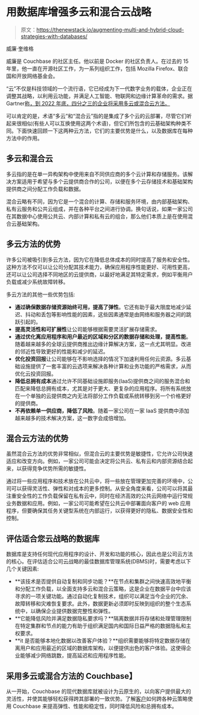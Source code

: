 # 用数据库增强多云和混合云战略

> 原文：<https://thenewstack.io/augmenting-multi-and-hybrid-cloud-strategies-with-databases/>

威廉·奎维格

威廉是 Couchbase 的社区主任。他以前是 Docker 的社区负责人。在过去的 15 年里，他一直在开源社区工作，为一系列组织工作，包括 Mozilla Firefox、联合国和开放网络基金会。

“云”不仅是科技领域的一个流行语，它已经成为下一代数字业务的载体，企业正在调整其战略，以利用云功能，并满足人工智能、物联网和边缘计算革命的需求。据 Gartner[称，到 2022 年底，四分之三的企业将采用多云或混合云方法。](https://www.gartner.com/en/conferences/emea/infrastructure-operations-cloud-germany/featured-topics/cloud)

可以肯定的是，术语“多云”和“混合云”指的是集成了多个云的云部署，尽管它们听起来很相似(有些人可以互换使用这两个术语)，但它们所包含的云基础架构种类不同。下面快速回顾一下这两种云方法，它们的主要优势是什么，以及数据库在每种方法中的作用。

## **多云和混合云**

多云指的是在单一异构架构中使用来自不同供应商的多个云计算和存储服务。该解决方案适用于希望与多个云提供商合作的公司，以便在多个云存储技术和基础架构提供商之间分配工作负载和数据。

混合云略有不同，因为它是一个混合的计算、存储和服务环境，由内部基础架构、私有云服务和公共云组成，并在各种平台之间进行协调。换句话说，如果一家公司在其数据中心使用公共云、内部计算和私有云的组合，那么他们本质上是在使用混合云基础架构。

## **多云方法的优势**

许多公司被吸引到多云方法，因为它在降低总体成本的同时提高了服务和安全性。这种方法不仅可以让公司分配其技术能力，确保应用程序性能更好、可用性更高，还可以让公司选择不同地区的云提供商，以最好地满足其特定需求，例如平衡用户负载或减少系统故障转移。

多云方法的其他一些优势包括:

*   **通过确保数据存储资源始终可用，提高了弹性**。它还有助于最大限度地减少延迟、抖动和丢包等影响性能的因素，这些因素通常是由网络和服务器之间的跳跃引起的。
*   **提高灵活性和可扩展性**让公司能够根据需要灵活扩展存储需求。
*   **通过优化离应用程序和用户最近的区域和分区的数据存储和处理，提高性能**。随着越来越多的全球云提供商推出边缘计算解决方案，这一点尤其明显。改进的邻近性导致更好的性能和减少的延迟。
*   **优化投资回报**让公司能够在不影响选择的情况下加速利用任何云资源。多云基础设施提供了一套丰富的云选项来解决各种计算和业务功能的严格需求，从而优化云投资回报。
*   **降低总拥有成本**通过允许不同基础设施即服务(IaaS)提供商之间的服务混合和匹配来降低总拥有成本，尤其是对于更大、更复杂的应用程序。将所有系统放在一个单独的云提供商之内无法将部分工作负载或系统转移到另一个价格更好的提供商。
*   **不再依赖单一供应商，降低了风险**。随着一家公司在一家 IaaS 提供商中添加越来越多的技术解决方案，这一数字会成倍增加。

## **混合云方法的优势**

虽然混合云方法的优势非常相似，但混合云的主要优势是敏捷性，它允许公司快速适应和改变方向。例如，一家公司可能会决定将公共云、私有云和内部资源结合起来，以获得竞争优势所需的敏捷性。

通过将一些应用程序和技术放在公共云中，将一些放在管理更加完善的环境中，公司可以获得灵活性、弹性和对成本的更多控制。从安全角度来看，公司可以将其最注重安全性的工作负载保留在私有云中，同时在经济高效的公共云网络中运行常规业务数据和应用。例如，一家公司可能希望在公共云中部署面向客户的 web 应用程序，但要确保其任务关键型系统在内部运行，以获得更好的隐私、数据安全性和控制。

## **评估适合您云战略的数据库**

数据库是支持任何现代应用程序的设计、开发和功能的核心，因此也是公司云方法的核心。在评估适合公司云战略的最佳数据库管理系统(DBMS)时，需要考虑以下几个关键因素:

*   **该技术是否提供自动复制和同步功能？**在节点和集群之间快速高效地平衡和分配工作负载，以全面支持多云和混合云策略，这是企业在数据平台中应该寻求的一项关键功能。通过自动化复制技术，组织可以满足当今企业的冗余、故障转移和灾难恢复要求。此外，数据更新必须即时反映到组织的整个生态系统中，以确保企业提供数据完整性和弹性。
*   **它能降低风险并满足数据隐私要求吗？**隔离数据并将存储和处理管理限制在特定集群和节点的能力有助于组织满足国内和国际日益严格的数据隐私和主权要求。
*   **it 是否能够本地化数据以改善客户体验？**组织需要能够将特定数据存储在离用户和应用最近的区域的数据库架构，以便提供出色的客户体验。这使得企业能够减少网络跳数，提高延迟和应用程序性能。

## **采用多云或混合方法的 Couchbase】**

从一开始，Couchbase 的现代数据库就被设计为云原生的，以向客户提供最大的灵活性，并使其能够轻松获得跨其部署的一致优势。了解[客户](https://www.couchbase.com/customers?ref=blog)如何跨各种云策略使用 Couchbase 来提高弹性、性能和稳定性，同时降低风险和总拥有成本。

<svg xmlns:xlink="http://www.w3.org/1999/xlink" viewBox="0 0 68 31" version="1.1"><title>Group</title> <desc>Created with Sketch.</desc></svg>